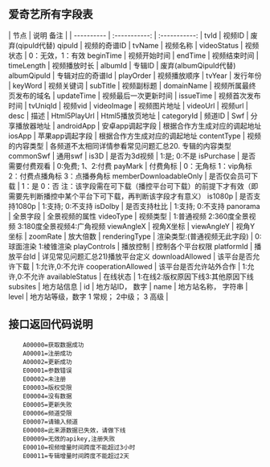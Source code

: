 

## 爱奇艺所有字段表

| 节点 | 说明  备注 |
| ---------- | :-----------:  | :-----------: |
tvId | 视频ID | 废弃(qipuId代替)
qipuId |  视频的奇谱ID | 
tvName | 视频名称 |
videoStatus | 视频状态 | 0：无效，1：有效
beginTime | 视频开始时间 |
endTime | 视频结束时间 |
timeLength |  视频播放时长 |
albumId |  专辑ID | 废弃(albumQipuId代替)
albumQipuId |  专辑对应的奇谱Id |
playOrder |  视频播放顺序 |
tvYear |  发行年份 |
keyWord |  视频关键词 |
subTitle |  视频副标题 |
domainName |  视频所属最终页发布的域名 |
updateTime |  视频最后一次更新时间 |
issueTime |  视频首次发布时间 |
tvUniqId |  视频vid |
videoImage |  视频图片地址 |
videoUrl |  视频url |
desc |  描述 |
Html5PlayUrl |  Html5播放页地址 |
categoryId |  频道ID |
Swf |  分享播放器地址 |
androidApp |  安卓app调起字段 | 根据合作方生成对应的调起地址
iosApp |  苹果app调起字段 | 根据合作方生成对应的调起地址
contentType |  视频的内容类型 | 各频道不太相同详情参看常见问题汇总20. 专辑的内容类型
commonSwf |  通用swf |
is3D |  是否为3d视频 | 1:是; 0:不是
isPurchase |  是否需要付费观看 | 0:免费; 1、2:付费
payMark |  付费角标 | 0：无角标 1：vip角标 2：付费点播角标 3：点播券角标
memberDownloadableOnly |  是否仅会员可下载 | 1：是 0：否 注：该字段需在可下载（播控平台可下载）的前提下才有效（即需要先判断播控中某个平台下可下载，再判断该字段才有意义）
is1080p |  是否支持1080p | 1:支持; 0:不支持
isDolby |  是否支持杜比 | 1:支持; 0:不支持
panorama |  全景字段 | 全景视频的属性
videoType |  视频类型 | 1:普通视频 2:360度全景视频 3:180度全景视频4:广角视频
viewAngleX |  视角X坐标 |
viewAngleY |  视角Y坐标 |
zoomRate |  放大倍数 |
renderingType |  渲染类型:(普通视频无此字段) | 0:球面渲染 1:棱锥渲染
playControls |  播放控制 | 控制各个平台权限
platformId |  播放平台Id | 详见常见问题汇总21)播放平台定义
downloadAllowed |  该平台是否允许下载 | 1:允许,0:不允许
cooperationAllowed |  该平台是否允许站外合作 | 1:允许,0:不允许
availableStatus |  在线状态 | 1:在线2:版权原因下线3:其他原因下线
subsites |  地方站信息 |
id |  地方站ID， 数字 |
name |  地方站名称， 字符串 |
level |  地方站等级，数字 1 常规； 2中级； 3 高级 |





## 接口返回代码说明
```
    A00000=获取数据成功
    A00001=注册成功
    A00002=更新成功
    E00001=参数错误
    E00002=未注册
    E00003=版权受限
    E00004=没有数据
    E00005=更新失败
    E00006=频道受限
    E00007=请输入频道
    E00008=此来源数据已失效，请做下线
    E00009=无效的apikey,注册失败
    E00010=视频增量时间跨度不能超过3小时
    E00011=专辑增量时间跨度不能超过2天
```
